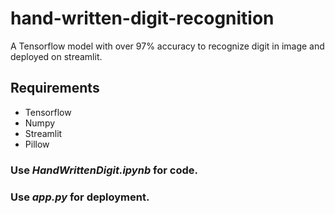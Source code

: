 # hand-written-digit-recognition
A Tensorflow model with over 97% accuracy to recognize digit in image and deployed on streamlit.

## Requirements
+ Tensorflow
+ Numpy
+ Streamlit
+ Pillow

### Use *HandWrittenDigit.ipynb* for code.
### Use *app.py* for deployment.
